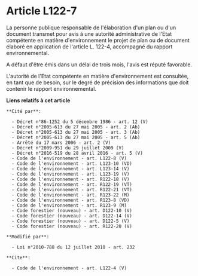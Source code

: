 # Article L122-7

La personne publique responsable de l'élaboration d'un plan ou d'un document transmet pour avis à une autorité administrative
de l'Etat compétente en matière d'environnement le projet de plan ou de document élaboré en application de l'article L.
122-4, accompagné du rapport environnemental. 

A défaut d'être émis dans un délai de trois mois, l'avis est réputé favorable. 

L'autorité de l'Etat compétente en matière d'environnement est consultée, en tant que de besoin, sur le degré de précision
des informations que doit contenir le rapport environnemental.

**Liens relatifs à cet article**

	**Cité par**:

	  - Décret n°86-1252 du 5 décembre 1986 - art. 12 (V)
	  - Décret n°2005-613 du 27 mai 2005 - art. 2 (Ab)
	  - Décret n°2005-613 du 27 mai 2005 - art. 3 (Ab)
	  - Décret n°2005-613 du 27 mai 2005 - art. 5 (Ab)
	  - Arrêté du 17 mars 2006 - art. 2 (V)
	  - Décret n°2009-951 du 29 juillet 2009 (V)
	  - Décret n°2016-519 du 28 avril 2016 - art. 5 (V)
	  - Code de l'environnement - art. L122-8 (V)
	  - Code de l'environnement - art. L123-10 (VD)
	  - Code de l'environnement - art. L123-14 (V)
	  - Code de l'environnement - art. L123-19 (V)
	  - Code de l'environnement - art. R122-18 (V)
	  - Code de l'environnement - art. R122-19 (VT)
	  - Code de l'environnement - art. R122-21 (VT)
	  - Code de l'environnement - art. R123-22 (M)
	  - Code de l'environnement - art. R123-8 (VD)
	  - Code de l'environnement - art. R123-9 (M)
	  - Code forestier (nouveau) - art. D122-10 (V)
	  - Code forestier (nouveau) - art. D122-14 (V)
	  - Code forestier (nouveau) - art. D122-5 (V)
	  - Code forestier (nouveau) - art. R122-20 (V)

	**Modifié par**:

	  - Loi n°2010-788 du 12 juillet 2010 - art. 232

	**Cite**:

	  - Code de l'environnement - art. L122-4 (V)
